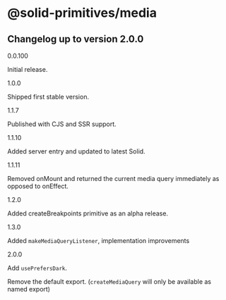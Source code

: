 # @solid-primitives/media

## Changelog up to version 2.0.0

0.0.100

Initial release.

1.0.0

Shipped first stable version.

1.1.7

Published with CJS and SSR support.

1.1.10

Added server entry and updated to latest Solid.

1.1.11

Removed onMount and returned the current media query immediately as opposed to onEffect.

1.2.0

Added createBreakpoints primitive as an alpha release.

1.3.0

Added `makeMediaQueryListener`, implementation improvements

2.0.0

Add `usePrefersDark`.

Remove the default export. (`createMediaQuery` will only be available as named export)
